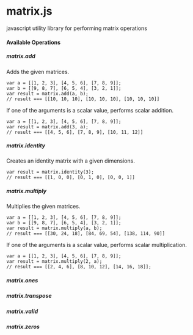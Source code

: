 matrix.js
=========

javascript utility library for performing matrix operations

#### Available Operations

##### matrix.add

Adds the given matrices.

```
var a = [[1, 2, 3], [4, 5, 6], [7, 8, 9]];
var b = [[9, 8, 7], [6, 5, 4], [3, 2, 1]];
var result = matrix.add(a, b);
// result === [[10, 10, 10], [10, 10, 10], [10, 10, 10]]
```

If one of the arguments is a scalar value, performs scalar addition.

```
var a = [[1, 2, 3], [4, 5, 6], [7, 8, 9]];
var result = matrix.add(3, a);
// result === [[4, 5, 6], [7, 8, 9], [10, 11, 12]]
```

##### matrix.identity

Creates an identity matrix with a given dimensions.

```
var result = matrix.identity(3);
// result === [[1, 0, 0], [0, 1, 0], [0, 0, 1]]
```

##### matrix.multiply

Multiplies the given matrices.

```
var a = [[1, 2, 3], [4, 5, 6], [7, 8, 9]];
var b = [[9, 8, 7], [6, 5, 4], [3, 2, 1]];
var result = matrix.multiply(a, b);
// result === [[30, 24, 18], [84, 69, 54], [138, 114, 90]]
```

If one of the arguments is a scalar value, performs scalar multiplication.

```
var a = [[1, 2, 3], [4, 5, 6], [7, 8, 9]];
var result = matrix.multiply(2, a);
// result === [[2, 4, 6], [8, 10, 12], [14, 16, 18]];
```

##### matrix.ones

##### matrix.transpose

##### matrix.valid

##### matrix.zeros